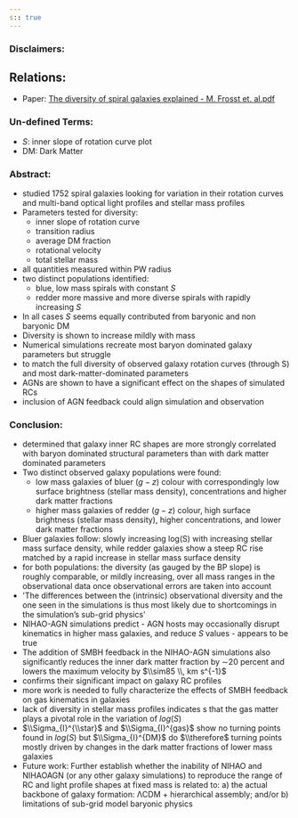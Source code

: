 ```yaml
---
s:: true
---
```

### Disclaimers:


## Relations:
- Paper: [The diversity of spiral galaxies explained - M. Frosst et. al.pdf](../../../PDFs/The%20diversity%20of%20spiral%20galaxies%20explained%20-%20M.%20Frosst%20et.%20al.pdf)

### Un-defined Terms:
- $S$: inner slope of rotation curve plot
- DM: Dark Matter

### Abstract:

- studied 1752 spiral galaxies looking for variation in their rotation curves and multi-band optical light profiles and stellar mass profiles
- Parameters tested for diversity:
	- inner slope of rotation curve
	- transition radius
	- average DM fraction
	- rotational velocity
	- total stellar mass
- all quantities measured within PW radius
- two distinct populations identified:
	- blue, low mass spirals with constant $S$
	- redder more massive and more diverse spirals with rapidly increasing $S$ 
- In all cases $S$ seems equally contributed from baryonic and non baryonic DM
- Diversity is shown to increase mildly with mass
- Numerical simulations recreate most baryon dominated galaxy parameters but struggle 
- to match the full diversity of observed galaxy rotation curves (through S) and most dark-matter-dominated parameters
- AGNs are shown to have a significant effect on the shapes of simulated RCs
- inclusion of AGN feedback could align simulation and observation

### Conclusion:

- determined that galaxy inner RC shapes are more strongly correlated with baryon dominated structural parameters than with dark matter dominated parameters
- Two distinct observed galaxy populations were found:
	- low mass galaxies of bluer $(g-z)$ colour with correspondingly low surface brightness (stellar mass density), concentrations and higher dark matter fractions
	- higher mass galaxies of redder $(g-z)$ colour, high surface brightness (stellar mass density), higher concentrations, and lower dark matter fractions
- Bluer galaxies follow: slowly increasing log(S) with increasing stellar mass surface density, while redder galaxies show a steep RC rise matched by a rapid increase in stellar mass surface density
- for both populations:  the diversity (as gauged by the BP slope) is roughly comparable, or mildly increasing, over all mass ranges in the observational data once observational errors are taken into account
- 'The differences between the (intrinsic) observational diversity and the one seen in the simulations is thus most likely due to shortcomings in the simulation’s sub-grid physics'
- NIHAO-AGN simulations predict -  AGN hosts may occasionally disrupt kinematics in higher mass galaxies, and reduce $S$ values - appears to be true
- The addition of SMBH feedback in the NIHAO-AGN simulations also significantly reduces the inner dark matter fraction by ∼20 percent and lowers the maximum velocity by $\\sim85 \\, km s^{-1}$ 
- confirms their significant impact on galaxy RC profiles
- more work is needed to fully characterize the effects of SMBH feedback on gas kinematics in galaxies
- lack of diversity in stellar mass profiles indicates s that the gas matter plays a pivotal role in the variation of $log(S)$ 
- $\\Sigma_{I}^{\\star}$ and $\\Sigma_{I}^{gas}$ show no turning points found in $log(S)$ but $\\Sigma_{I}^{DM}$ do  $\\therefore$  turning points mostly driven by changes in the dark matter fractions of lower mass galaxies
- Future work:  Further establish whether the inability of NIHAO and NIHAOAGN (or any other galaxy simulations) to reproduce the range of RC and light profile shapes at fixed mass is related to: a) the actual backbone of galaxy formation: ΛCDM + hierarchical assembly; and/or b) limitations of sub-grid model baryonic physics
